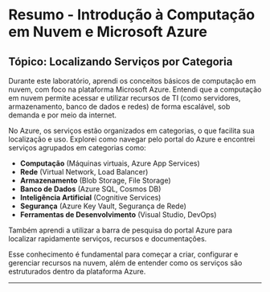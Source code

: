 # Resumo - Introdução à Computação em Nuvem e Microsoft Azure  
## Tópico: Localizando Serviços por Categoria

Durante este laboratório, aprendi os conceitos básicos de computação em nuvem, com foco na plataforma Microsoft Azure. Entendi que a computação em nuvem permite acessar e utilizar recursos de TI (como servidores, armazenamento, banco de dados e redes) de forma escalável, sob demanda e por meio da internet.

No Azure, os serviços estão organizados em categorias, o que facilita sua localização e uso. Explorei como navegar pelo portal do Azure e encontrei serviços agrupados em categorias como:

- **Computação** (Máquinas virtuais, Azure App Services)
- **Rede** (Virtual Network, Load Balancer)
- **Armazenamento** (Blob Storage, File Storage)
- **Banco de Dados** (Azure SQL, Cosmos DB)
- **Inteligência Artificial** (Cognitive Services)
- **Segurança** (Azure Key Vault, Segurança de Rede)
- **Ferramentas de Desenvolvimento** (Visual Studio, DevOps)

Também aprendi a utilizar a barra de pesquisa do portal Azure para localizar rapidamente serviços, recursos e documentações.

Esse conhecimento é fundamental para começar a criar, configurar e gerenciar recursos na nuvem, além de entender como os serviços são estruturados dentro da plataforma Azure.

---
